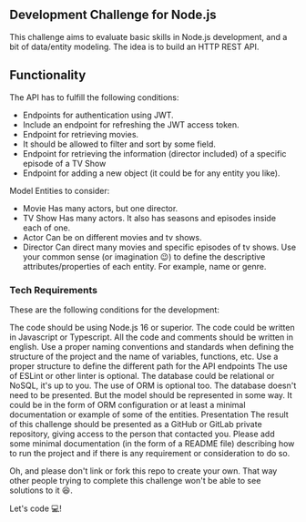 ## Development Challenge for Node.js
This challenge aims to evaluate basic skills in Node.js development, and a bit of data/entity modeling. The idea is to build an HTTP REST API.

## Functionality
The API has to fulfill the following conditions:

*  Endpoints for authentication using JWT.
*  Include an endpoint for refreshing the JWT access token.
*  Endpoint for retrieving movies.
*  It should be allowed to filter and sort by some field.
*  Endpoint for retrieving the information (director included) of a specific episode of a TV Show
*  Endpoint for adding a new object (it could be for any entity you like).

Model
Entities to consider:

*  Movie
Has many actors, but one director.
*  TV Show
Has many actors. It also has seasons and episodes inside each of one.
*  Actor
Can be on different movies and tv shows.
*  Director
Can direct many movies and specific episodes of tv shows.
Use your common sense (or imagination 😉) to define the descriptive attributes/properties of each entity. For example, name or genre.

### Tech Requirements
These are the following conditions for the development:

The code should be using Node.js 16 or superior.
The code could be written in Javascript or Typescript.
All the code and comments should be written in english.
Use a proper naming conventions and standards when defining the structure of the project and the name of variables, functions, etc.
Use a proper structure to define the different path for the API endpoints
The use of ESLint or other linter is optional.
The database could be relational or NoSQL, it's up to you. The use of ORM is optional too.
The database doesn't need to be presented. But the model should be represented in some way. It could be in the form of ORM configuration or at least a minimal documentation or example of some of the entities.
Presentation
The result of this challenge should be presented as a GitHub or GitLab private repository, giving access to the person that contacted you.
Please add some minimal documentation (in the form of a README file) describing how to run the project and if there is any requirement or consideration to do so.

Oh, and please don't link or fork this repo to create your own. That way other people trying to complete this challenge won't be able to see solutions to it 😆.

Let's code 💻!

